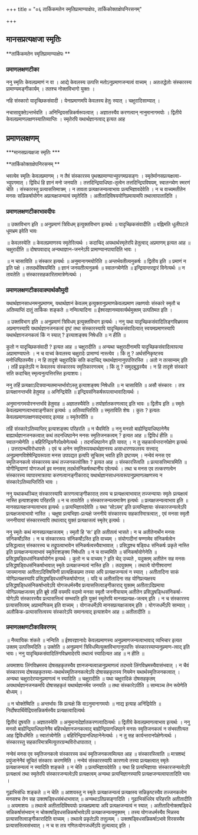 +++
title = "०६ तार्किकमतेन स्मृतिप्रामाण्याक्षेपः, तार्किकोक्ताक्षेपनिरसनम्"

+++


## मानसप्रत्यक्षजा स्मृतिः

**तार्किकमतेन स्मृतिप्रामाण्याक्षेपः **

### **प्रमाणलक्षणटीका**

ननु स्मृतिः केवलप्रमाणं न वा । आद्ये केवलस्य उत्पत्ति मतोऽनुप्रमाणजन्यत्वं वाच्यम् । अतःतद्धेतोः संस्कारस्य प्रामाण्यमङ्गीकार्यम् । ततश्च नोक्तविभागो युक्तः ।

नहि संस्कारो यादृच्छिकसंवादी । येनाप्रमाणमपि केवलस्य हेतुः स्यात् । चक्षुरादिसाम्यात् ।

नचासावुक्तेऽन्तर्भवति । अनिन्द्रियसन्निकर्षरूपत्वात् । अज्ञातस्यैव करणत्वान् नानुमानागमयोः । द्वितीये केवलप्रमाणलक्षणस्यातिव्याप्तिः । स्मृतेरपि यथार्थज्ञानत्वाद् इत्यत आह

## प्रमाणलक्षणम्

***मानसप्रत्यक्षजा स्मृतिः ***

**तार्किकोक्ताक्षेपनिरसनम् **

भवत्येव स्मृतिः केवलप्रमाणम् । न तैवं संस्कारस्य पृथक्प्रामाण्याभ्युपगमप्रसङ्गः । स्मृतेर्मानसप्रत्यक्षत्वा-भ्युपगमात् । द्विविधं हि ज्ञानं मनो जनयति । तत्तदिन्द्रियाधिष्ठा-तृत्वेन तत्तदिन्द्रियविषयम्, स्वातन्त्र्येण स्मरणं चेति । संस्कारस्तु प्रत्यासत्तिमात्रम् । न तावता प्रत्यक्षजन्यत्वाभावः प्रत्यभिज्ञावदेवेति । न च वाच्यमतीतेन मनसः सन्निकर्षायोगेन अप्रत्यक्षजन्यत्वं स्मृतेरिति । अतीतादिविषययोगिप्रमायामपि तथात्वापातादिति ।

### **प्रमाणलक्षणटीकाभावदीपः**

॥ उक्तविभाग इति ॥ अनुप्रमाणं त्रिविधम् इत्युक्तविभाग इत्यर्थः ॥ यादृच्छिकसंवादीति ॥ वह्निमति धूलीपटले धूमभ्रम इवेति भावः

॥ केवलस्येति ॥ केवलप्रमाणस्य स्मृतेरित्यर्थः । कदाचिद् अयथार्थस्मृतेरपि हेतुत्वाद् अप्रमाणम् इत्यत आह ॥ चक्षुरादीति ॥ दोषापवादाद् अन्यथाज्ञान-जननेऽपि प्रामाण्यानपायादिति भावः ।

॥ न चासाविति ॥ संस्कार इत्यर्थः ॥ अनुमानागमयोरिति ॥ अन्तर्भवतीत्यनुकर्षः ॥ द्वितीय इति ॥ प्रमाणं न इति पक्षे । तत्तदर्थविषयमिति ॥ ज्ञानं जनयतीत्यनुकर्षः ॥ स्वातन्त्र्येणेति ॥ इन्द्रियान्तरद्वारं विनेत्यर्थः ॥ न तावतेति ॥ संस्कारसहकारितामात्रेणेत्यर्थः ।

### **प्रमाणलक्षणटीकावाक्यार्थकौमुदी**

यथार्थज्ञानसाधनमनुप्रमाणम्, यथार्थज्ञानं केवलम् इत्युक्तानुप्रमाणकेवलप्रमाण लक्षणयोः संस्कारे स्मृतौ च अतिव्याप्तिं दातुं तार्किकः शङ्कते ॥ नन्वित्यादिना ॥ ईश्वरज्ञानव्यावर्त्यर्थमुक्तम् उत्पतिमत इति ।

॥ उक्तविभाग इति ॥ अनुप्रमाणं त्रिविधम् इत्युक्तविभाग इत्यर्थः । ननु यथा यादृच्छिकसंवादिलिङ्गविभ्रमस्य अप्रमाणस्यापि यथार्थज्ञानजनकत्वं दृष्टं तथा संस्कारस्यापि यादृच्छिकसंवादित्वात् स्वयमप्रमाणस्यापि यथार्थज्ञानजनकत्वं किं न स्यात् ? इत्त्याशङ्क्य निषेधति ॥ न हीति ॥

कुतो न यादृच्छिकसंवादी ? इत्यत आह ॥ चक्षुरादीति ॥ अन्यथा चक्षुरादीनामपि यादृच्छिकसंवादित्वापत्या अप्रामाण्यापत्तेः । न च वाच्यं केवलस्य चक्षुरादेः प्रामाण्यं नास्त्येव । किं तु ? अर्थसंनिकृष्टस्य मनोधिष्ठितस्यैव। न हि तादृशे चक्षुरादिके सति कदाचिद्
यथार्थज्ञानानुपपत्तिरस्ति । अतो न तत्साम्यम् इति । तर्हि प्रकृतेऽपि न केवलस्य संस्कारस्य स्मृतिकारणत्वम् । किं तु ? समुद्बुद्धस्यैव । न हि तादृशे संस्कारे सति कदाचित् स्मृत्यनुत्पत्तिरस्ति इत्याशयः।

ननु तर्हि प्रत्यक्षाऽदित्रयान्यतमान्तर्भावोऽस्तु इत्याशङ्क्य निषेधति ॥ न चासाविति ॥ असौ संस्कारः । तत्र प्रत्यक्षानन्तर्भावे हेतुमाह ॥ अनिन्द्रियेति ॥ इन्द्रियसंनिकर्षरूपत्वाभावादित्यर्थः ।

अनुमानागमयोरनन्तर्भावे हेतुमाह ॥ अज्ञातस्यैवेति ॥ तयोर्ज्ञातकरणत्वाद् इति भावः ॥ द्वितीय इति ॥ स्मृतेः केवलप्रमाणत्वाभावाङ्गीकार इत्यर्थः ॥ अतिव्याप्तिरिति ॥ स्मृताविति शेषः । कुतः ? इत्यतः केवलप्रमाणलक्षणसद्भावाद् इत्याह ॥ स्मृतेरपीति ॥

तर्हि संस्कारेऽतिव्याप्तिर् इत्याशङ्क्य परिहरति ॥ न चैवमिति ॥ ननु मनसो बाह्येन्द्रियाधिष्ठानेनैव बाह्यार्थज्ञानजनकत्वात् कथं तदनधिष्ठानेन मनसः स्मृतिजनकत्वम् ? इत्यत आह ॥ द्विविधं हीति ॥ स्वातन्त्र्येणेति ॥ बहिरिन्द्रियनैरपेक्ष्येणेत्यर्थः । तदनधिष्ठानेन इति यावत् । न तु सहकार्यन्तरानपेक्षेण इत्यर्थः । उत्तरग्रन्थविरोधापत्तेः । एवं च अनेन स्मृतिरूपयथार्थज्ञानस्य असाधारणफलस्य सत्त्वाद्
अनुप्रमाणविशेषेन्द्रियरूपता मनस उपपद्यत इत्यपि सूचितम् भवति इति द्रष्टव्यम् । नन्वेवं मनस एव स्मृतिजनकत्वे संस्कारस्य कथं तज्जनकत्वोक्तिः ? इत्यत आह ॥ संस्कारस्त्विति ॥ प्रत्यासत्तिमात्रमिति ॥ योगीन्द्रियाणां योगजधर्म इव मनसस् तदर्थसंनिकर्षस्थानीय एवेत्यर्थः । तथा च मनस एव तत्करणत्वेन संस्कारस्य व्यापारमात्रतया करणत्वानङ्गीकाराद् यथार्थज्ञानसाधनत्वरूपानुप्रमाणलक्षणस्य न संस्कारेऽतिव्याप्तिरिति भावः ।

ननु यथाकथञ्चित् संस्कारस्यापि कारणत्वाङ्गीकारात् तस्य च प्रत्यक्षत्वाभावात् तज्जन्यायाः स्मृतेः प्रत्यक्षत्वं नास्ति इत्याशङ्क्य परिहरति ॥ न च तावतेति ॥ संस्कारजन्यत्वमात्रेण इत्यर्थः ॥ प्रत्यक्षजन्यत्वाभाव इति ॥ मानसप्रत्यक्षजन्यत्वाभाव इत्यर्थः ॥ प्रत्यभिज्ञावदेवेति ॥ यथा ‘सोऽयम्’ इति प्रत्यभिज्ञायाः संस्कारजन्यत्वेऽपि प्रत्यक्षजत्वाभावो नास्ति । चक्षुषा प्रत्यभिज्ञा-प्रत्यक्षे जननीये संस्कारस्य सहकारिमात्रत्वात् , एवं मनसा स्मृतौ जननीयायां संस्कारस्यापि तथात्वाद् युक्तं प्रत्यक्षजत्वं स्मृतेर् इत्यर्थः ।

ननु स्मृतेः कथं मानसप्रत्यक्षजत्वम् । स्मृतौ हि ‘सः’ इति अतीतत्वं भासते। न च अतीतेनार्थेन मनसः संनिकर्षोऽस्ति । न च संस्काररूपः संनिकर्षोऽस्ति इति वाच्यम् । संयोगादीनां षण्णामेव संनिकर्षत्वेन प्रसिद्धत्वात् संस्कारस्य च तद्रूपत्वाभावेन संनिकर्षत्वस्यैवाभावात् । प्रसिद्धश्च षड्विधः संनिकर्षः प्रकृते नास्ति इति प्रत्यक्षजन्यत्वाभावं स्मृतेराशङ्क्य निषेधति ॥ न च वाच्यमिति ॥ संनिकर्षायोगेनेति ॥ प्रसिद्धषडि्वधसंनिकर्षायोगेन इत्यर्थः । कुतो न च वाच्यम् ? इति चेद् उच्यते , यदुक्तम् अतीतेन सह मनसः प्रसिद्धषडि्वधसंनिकर्षाभावात् स्मृतेः प्रत्यक्षजन्यत्वं नास्ति इति । तदयुक्तम् । तथात्वे योगीश्वराणां जायमानाया अतीताऽदिविषयिणी प्रात्यक्षिकप्रमा तस्या अपि प्रत्यक्षजन्यत्वं न स्यात् । अतीतादिना साकं योगिप्रत्यक्षस्यापि प्रसिद्धषड्विधसंनिकर्षायोगात् । यदि च अतीतादिना सह योगिप्रत्यक्षस्य प्रसिद्धषडि्व्धसंनिकर्षाभावेऽपि योगजधर्मस्यैव प्रत्यासत्तित्वाङ्गीकाराद् युक्तम् अतीताऽदिप्रमाया योगिप्रत्यक्षजत्वम् इति ब्रूषे तर्हि वयमपि वदामो मनसा स्मृतौ जननीयायाम् अतीतेन प्रसिद्धषडि्व्धसंनिकर्षा-योगेऽपि संस्कारस्यैव प्रत्यासत्तित्वं सम्भवति इति युक्तं स्मृतेरपि मानसप्रत्यक्ष-जत्वम् इति । न च संस्कारस्य प्रत्यासत्तित्वम् अप्रामाणिकम् इति वाच्यम् । योगजधर्मेऽपि मानसप्रत्यक्षजत्वम् इति । योगजधर्मेऽपि साम्यात् । अलौकिक-प्रत्यासत्तित्वस्य संस्कारेऽपि समानत्वाद् इत्याशयेन आह ॥ अतीतादीति ॥

### **प्रमाणलक्षणटीकाविवरणम्**

॥ नैय्यायिकः शंकते ॥ नन्विति ॥ ईश्वरज्ञानादेः केवलप्रमाणस्य अनुप्रमाणजन्यत्वाभावाद् व्यभिचार इत्यत उक्तम् उत्पत्तिमदिति ॥ उक्तेति ॥ अनुप्रमाणं त्रिविधमित्युक्तविभागानुपपत्तिः संस्कारस्याप्यनुप्रमाण-त्वाद् इति भावः। ननु यादृच्छिकसंवादिलिंगविभ्रमादेरपि तथात्वं स्यादित्यत आह ॥ न हीति ॥

अयमाशयः लिंगविभ्रमस्य दोषसहकृतस्यैव ज्ञानजन्यत्वान्नानुप्रमाणत्वं तदभावे लिंगविभ्रमस्यैवासंभवात् । न चैवं संस्कारस्य दोषसहकृतस्या-यथार्थस्मृतिजनकत्वेऽपि दोषासहकृतस्य नियमेन यथार्थस्मृतिजनकत्वात् । अन्यथा चक्षुरादेरप्यनुप्रमाणत्वं न स्यादिति ॥ चक्षुरादीति ॥ यथा चक्षुरादिकं दोषसहकृतम् अयथार्थज्ञानजनकमपि दोषासहकृतं यथार्थज्ञानमेव जनयति ॥ तथा संस्कारेऽपीति ॥ साम्यञ्च तेन रूपेणेति बोध्यम् ।

॥ न चोक्तेष्विति ॥ अन्तर्भावः किं प्रत्यक्षे किं वाऽनुमानागमयोः ॥ नाद्य इत्याह अनिंद्रियेति ॥ निर्दोषपार्थिवेंद्रियसन्निकर्षस्यैव प्रत्यक्षत्वादित्यर्थः

द्वितीयं दूषयति ॥ अज्ञातस्येति ॥ अनुमानादेर्ज्ञातकरणत्वादित्यर्थः ॥ द्वितीये केवलप्रमाणत्वाभाव इत्यर्थः । ननु मनसो बाह्येन्द्रियाधिष्ठानेनैव बहिरर्थज्ञानजनकत्वाद् बाह्येन्द्रियानधिष्ठाने मनसः स्मृतिजनकत्वं न संभवतीत्यत आह द्विविधमिति ॥ स्वातंत्र्येणेति ॥ बहिरिन्द्रियानधिष्ठानेनेत्यर्थः । न तु सह कार्यन्तरानपेक्षेणेत्यर्थः । संस्कारस्तु सहकारिमात्रमित्युत्तरग्रन्थविरोधापातात् ।

नन्वेवं मनस एव स्मृतिजनकत्वे संस्कारस्य कथं स्मृतिजनकत्वमित्यत आह ॥ संस्कारस्त्विाति ॥ मात्रशब्दं प्रयुंजानेनैवं सूचितं संस्कारः करणमिति । नन्वेवं संस्कारस्यापि कारणत्वे तस्या प्रत्यक्षत्वात् स्मृतेः प्रत्यक्षजन्यत्वं न स्यादिति शङ्कते ॥ न चेति ॥ प्रत्यभिज्ञावदेवेति ॥ यथा हि प्रत्यभिज्ञायाः संस्कारजन्यत्वेऽपि प्रत्यक्षत्वं तथा स्मृतेरपि संस्कारजन्यत्वेऽपि प्रत्यक्षत्वम् अन्यथा प्रत्यभिज्ञानस्यापि प्रत्यक्षजन्यत्वापातादिति भावः ।

गूढाभिसंधिः शङ्कते ॥ न चेति ॥ आशयस्तु न स्मृतेः प्रत्यक्षजन्यत्वं प्रत्यक्षस्य सन्निकृष्टस्यैव तज्जनकत्वेन मनसश्च तेन सह उक्तषडि्वधसंबंधाभावात् ॥ अन्यथाऽतिप्रसङ्गादिति । गूढाभिसंधिरेव परिहरति अतीतादीति ॥ अयमाशयः ॥ तथात्वे अतीतादिविषययोः प्रत्यक्षप्रमाया अपि प्रत्यक्षजन्यत्वं न स्यात् । अतीतादिनोक्तषडि्वधे सन्निकर्षासंभवान् न चोक्तषडि्वधसन्निकर्षाभावेऽपि प्रत्यक्षजन्यत्वमुक्तम् । तस्य योगजधर्मस्यैव भिन्नस्य प्रत्यासत्तित्वाङ्गीकारादिति वाच्यम् । तथात्वे प्रकृतेऽपि तत्तुल्यम् । उक्तषडि्वधसन्निकर्षाऽभावे विरसस्यैव प्रत्यासत्तित्वसंभवात् । न च स तत्र गणितःयोगजधंर्मेऽपि तुल्यत्वाद् इति ।

